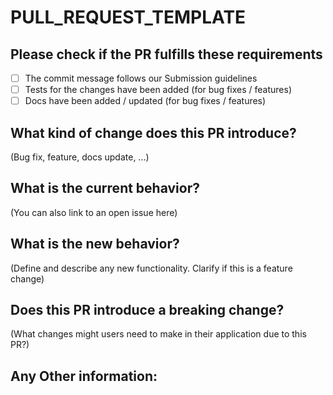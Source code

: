 # PULL\_REQUEST\_TEMPLATE

## Please check if the PR fulfills these requirements

* [ ] The commit message follows our Submission guidelines
* [ ] Tests for the changes have been added \(for bug fixes / features\)
* [ ] Docs have been added / updated \(for bug fixes / features\)

## What kind of change does this PR introduce?

\(Bug fix, feature, docs update, ...\)

## What is the current behavior?

\(You can also link to an open issue here\)

## What is the new behavior?

\(Define and describe any new functionality. Clarify if this is a feature change\)

## Does this PR introduce a breaking change?

\(What changes might users need to make in their application due to this PR?\)

## Any Other information:

